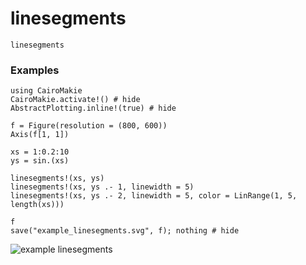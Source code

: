 # linesegments

```@docs
linesegments
```

### Examples

```@example
using CairoMakie
CairoMakie.activate!() # hide
AbstractPlotting.inline!(true) # hide

f = Figure(resolution = (800, 600))
Axis(f[1, 1])

xs = 1:0.2:10
ys = sin.(xs)

linesegments!(xs, ys)
linesegments!(xs, ys .- 1, linewidth = 5)
linesegments!(xs, ys .- 2, linewidth = 5, color = LinRange(1, 5, length(xs)))

f
save("example_linesegments.svg", f); nothing # hide
```

![example linesegments](example_linesegments.svg)


